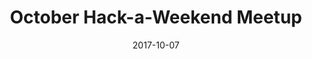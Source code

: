 ---
date:   2017-10-07
title:  "October Hack-a-Weekend Meetup"
categories: event
link: https://www.meetup.com/Black-Code-Collective/events/243530142
description: "10:00 AM Saturday October 07, 2017 "
---